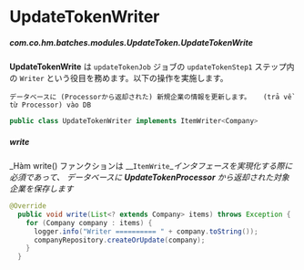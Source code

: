 # UpdateTokenWriter  
##### com.co.hm.batches.modules.UpdateToken.UpdateTokenWrite  

__UpdateTokenWrite__ は `updateTokenJob` ジョブの `updateTokenStep1` ステップ内の `Writer` という役目を務めます。以下の操作を実施します。  
```
データベースに (Processorから返却された) 新規企業の情報を更新します。   (trả về từ Processor) vào DB
```  

```java
public class UpdateTokenWriter implements ItemWriter<Company> 
``` 

##### write  
_Hàm write() ファンクションは __`ItemWrite`__インタフェースを実現化する際に必須であって、
データベースに __UpdateTokenProcessor__ から返却された対象企業を保存します_  


```java
@Override
  public void write(List<? extends Company> items) throws Exception {
    for (Company company : items) {
      logger.info("Writer ========== " + company.toString());
      companyRepository.createOrUpdate(company);
    }
  }
```
